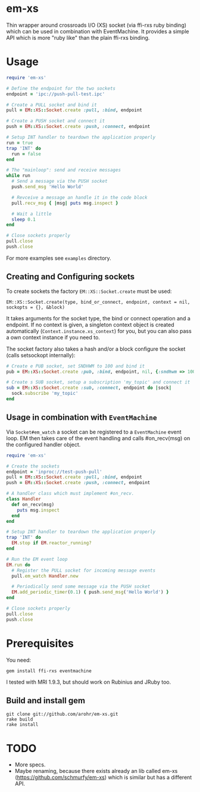 # em-xs

Thin wrapper around crossroads I/O (XS) socket (via ffi-rxs ruby binding) which can be used in combination with EventMachine.
It provides a simple API which is more "ruby like" than the plain ffi-rxs binding.


# Usage

```ruby
require 'em-xs'

# Define the endpoint for the two sockets
endpoint = 'ipc://push-pull-test.ipc'

# Create a PULL socket and bind it
pull = EM::XS::Socket.create :pull, :bind, endpoint

# Create a PUSH socket and connect it
push = EM::XS::Socket.create :push, :connect, endpoint

# Setup INT handler to teardown the application properly
run = true
trap 'INT' do
  run = false
end

# The "mainloop": send and receive messages
while run
  # Send a message via the PUSH socket
  push.send_msg 'Hello World'

  # Revceive a message an handle it in the code block
  pull.recv_msg { |msg| puts msg.inspect }

  # Wait a little
  sleep 0.1
end

# Close sockets properly
pull.close
push.close
```


For more examples see `examples` directory.


## Creating and Configuring sockets

To create sockets the factory `EM::XS::Socket.create` must be used:

    EM::XS::Socket.create(type, bind_or_connect, endpoint, context = nil, sockopts = {}, &block)

It takes arguments for the socket type, the bind or connect operation and a endpoint. If no context is given,
a singleton context object is created automatically (`Context.instance.xs_context`) for you, but you can also pass
a own context instance if you need to.

The socket factory also takes a hash and/or a block configure the socket (calls setsockopt internally):

```ruby
# Create e PUB socket, set SNDHWM to 100 and bind it
pub = EM::XS::Socket.create :pub, :bind, endpoint, nil, {:sndhwm => 100}

# Create s SUB socket, setup a subscription 'my_topic' and connect it
sub = EM::XS::Socket.create :sub, :connect, endpoint do |sock|
  sock.subscribe 'my_topic'
end
```


## Usage in combination with `EventMachine`

Via `Socket#em_watch` a socket can be registered to a `EventMachine` event loop. EM then takes
care of the event handling and calls #on_recv(msg) on the configured handler object.

```ruby
require 'em-xs'

# Create the sockets
endpoint = 'inproc://test-push-pull'
pull = EM::XS::Socket.create :pull, :bind, endpoint
push = EM::XS::Socket.create :push, :connect, endpoint

# A handler class which must implement #on_recv.
class Handler
  def on_recv(msg)
    puts msg.inspect
  end
end

# Setup INT handler to teardown the application properly
trap 'INT' do
  EM.stop if EM.reactor_running?
end

# Run the EM event loop
EM.run do
  # Register the PULL socket for incoming message events
  pull.em_watch Handler.new

  # Periodically send some message via the PUSH socket
  EM.add_periodic_timer(0.1) { push.send_msg('Hello World') }
end

# Close sockets properly
pull.close
push.close
```

# Prerequisites

You need:

    gem install ffi-rxs eventmachine


I tested with MRI 1.9.3, but should work on Rubinius and JRuby too.


## Build and install gem

    git clone git://github.com/arohr/em-xs.git
    rake build
    rake install




# TODO

* More specs.
* Maybe renaming, because there exists already an lib called em-xs (https://github.com/schmurfy/em-xs)
which is similar but has a different API.


